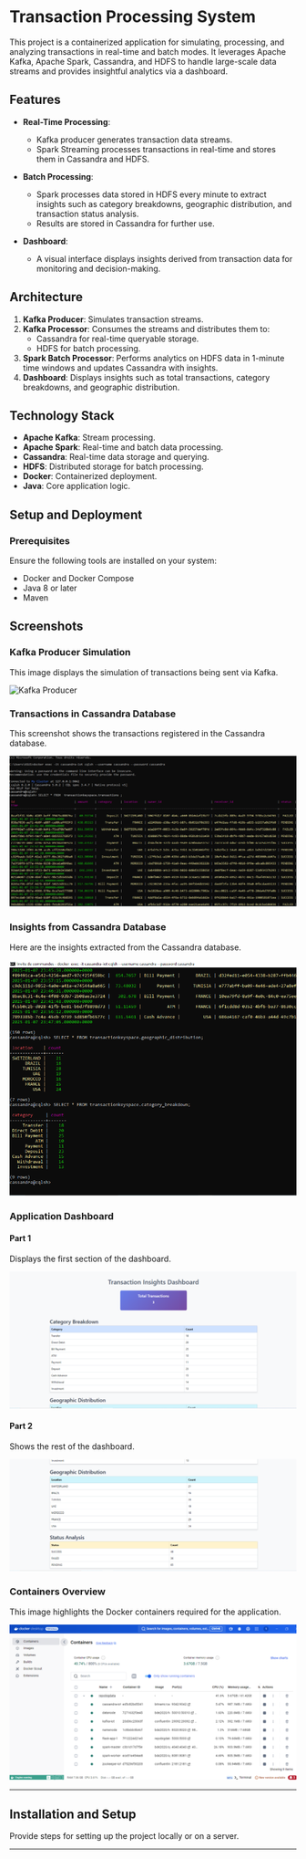 # Transaction Processing System

This project is a containerized application for simulating, processing, and analyzing transactions in real-time and batch modes. It leverages Apache Kafka, Apache Spark, Cassandra, and HDFS to handle large-scale data streams and provides insightful analytics via a dashboard.

## Features

- **Real-Time Processing**: 
  - Kafka producer generates transaction data streams.
  - Spark Streaming processes transactions in real-time and stores them in Cassandra and HDFS.
  
- **Batch Processing**:
  - Spark processes data stored in HDFS every minute to extract insights such as category breakdowns, geographic distribution, and transaction status analysis.
  - Results are stored in Cassandra for further use.

- **Dashboard**:
  - A visual interface displays insights derived from transaction data for monitoring and decision-making.

## Architecture

1. **Kafka Producer**: Simulates transaction streams.
2. **Kafka Processor**: Consumes the streams and distributes them to:
   - Cassandra for real-time queryable storage.
   - HDFS for batch processing.
3. **Spark Batch Processor**: Performs analytics on HDFS data in 1-minute time windows and updates Cassandra with insights.
4. **Dashboard**: Displays insights such as total transactions, category breakdowns, and geographic distribution.

## Technology Stack

- **Apache Kafka**: Stream processing.
- **Apache Spark**: Real-time and batch data processing.
- **Cassandra**: Real-time data storage and querying.
- **HDFS**: Distributed storage for batch processing.
- **Docker**: Containerized deployment.
- **Java**: Core application logic.

## Setup and Deployment

### Prerequisites

Ensure the following tools are installed on your system:
- Docker and Docker Compose
- Java 8 or later
- Maven

## Screenshots

### Kafka Producer Simulation
This image displays the simulation of transactions being sent via Kafka.

![Kafka Producer](screenshots/kafkaproducer.png)

### Transactions in Cassandra Database
This screenshot shows the transactions registered in the Cassandra database.

![Transactions in Cassandra](screenshots/transactions-cassandra.png)

### Insights from Cassandra Database
Here are the insights extracted from the Cassandra database.

![Insights from Cassandra](screenshots/insights-cassandra.png)

### Application Dashboard
#### Part 1
Displays the first section of the dashboard.

![Dashboard Part 1](screenshots/dashboard-1.png)

#### Part 2
Shows the rest of the dashboard.

![Dashboard Part 2](screenshots/dashboard-2.png)

### Containers Overview
This image highlights the Docker containers required for the application.

![Containers Overview](screenshots/containers.png)

---

## Installation and Setup
Provide steps for setting up the project locally or on a server.

---
